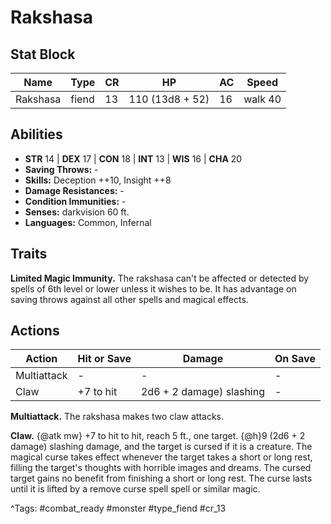 # Rakshasa

## Stat Block

| Name | Type | CR | HP | AC | Speed |
|------|------|----|----|----|-------|
| Rakshasa | fiend | 13 | 110 (13d8 + 52) | 16 | walk 40 |

## Abilities

- **STR** 14 | **DEX** 17 | **CON** 18 | **INT** 13 | **WIS** 16 | **CHA** 20
- **Saving Throws:** -  
- **Skills:** Deception ++10, Insight ++8  
- **Damage Resistances:** -  
- **Condition Immunities:** -  
- **Senses:** darkvision 60 ft.  
- **Languages:** Common, Infernal

## Traits

**Limited Magic Immunity.** The rakshasa can't be affected or detected by spells of 6th level or lower unless it wishes to be. It has advantage on saving throws against all other spells and magical effects.


## Actions

| Action | Hit or Save | Damage | On Save |
|--------|--------------|--------|----------|
| Multiattack | - | - | - |
| Claw | +7 to hit | 2d6 + 2 damage) slashing | - |

**Multiattack.** The rakshasa makes two claw attacks.

**Claw.** {@atk mw} +7 to hit to hit, reach 5 ft., one target. {@h}9 (2d6 + 2 damage) slashing damage, and the target is cursed if it is a creature. The magical curse takes effect whenever the target takes a short or long rest, filling the target's thoughts with horrible images and dreams. The cursed target gains no benefit from finishing a short or long rest. The curse lasts until it is lifted by a remove curse spell spell or similar magic.


^Tags: #combat_ready #monster #type_fiend #cr_13